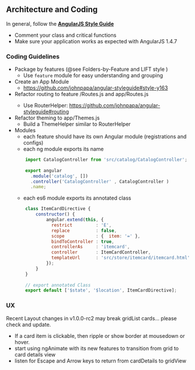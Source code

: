 ## Architecture and Coding

In general, follow the **[AngularJS Style Guide](https://github.com/johnpapa/angular-styleguide)**

*  Comment your class and critical functions
*  Make sure your application works as expected with AngularJS 1.4.7

### Coding Guidelines

* Package by features (@see Folders-by-Feature and LIFT style )
  * Use `feature` module for easy understanding and grouping
* Create an App Module
  * https://github.com/johnpapa/angular-styleguide#style-y163
* Refactor routing to feature <xxx>/Routes.js and app/Routes.js
  * Use RouterHelper: https://github.com/johnpapa/angular-styleguide#routing
* Refactor theming to app/Themes.js 
  * Build a ThemeHelper similar to RouterHelper
* Modules
  * each feature should have its own Angular module (registrations and configs)
  * each ng module exports its name
  ```js
      import CatalogController from 'src/catalog/CatalogController';
      
      export angular
        .module('catalog', [])
        .controller('CatalogController' , CatalogController )
        .name;
  ```
  * each es6 module exports its annotated class
  ```js
      class ItemCardDirective {
          constructor() {
              angular.extend(this, {
                restrict         : 'E',
                replace          : false,
                scope            : {  item: '=' },
                bindToController : true,
                controllerAs     : 'itemcard',
                controller       : ItemCardController,
                templateUrl      : 'src/store/itemcard/itemcard.html'
              });
          }  
      }
      
      // export annotated Class
      export default ['$state', '$location', ItemCardDirective];    
  ```
  
### UX

Recent Layout changes in v1.0.0-rc2 may break gridList cards... please check and update.

* If a card item is clickable, then ripple or show border at mousedown or hover.
* start using ngAnimate with its new features to transition from grid to card details view
* listen for Escape and Arrow keys to return from cardDetails to gridView

